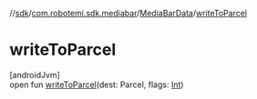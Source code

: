 //[sdk](../../../index.md)/[com.robotemi.sdk.mediabar](../index.md)/[MediaBarData](index.md)/[writeToParcel](write-to-parcel.md)

# writeToParcel

[androidJvm]\
open fun [writeToParcel](write-to-parcel.md)(dest: Parcel, flags: [Int](https://kotlinlang.org/api/latest/jvm/stdlib/kotlin/-int/index.html))
